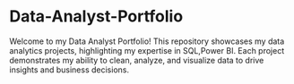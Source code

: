 # Data-Analyst-Portfolio
Welcome to my Data Analyst Portfolio! This repository showcases my data analytics projects, highlighting my expertise in SQL,Power BI. Each project demonstrates my ability to clean, analyze, and visualize data to drive insights and business decisions.
